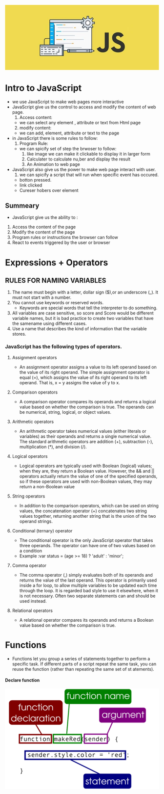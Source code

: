 
![My Image](images/jsf.jpg)

# Intro to JavaScript
- we use JavaScript to make web pages more interactive
- JavaScript give us the control to access and modify the content of web page.
    1. Access content:
     - we can select any element , attribute or text from Html page
    2. modify content:
     - we can add, element, attribute or text to the page 
- in JavaScript there is some rules to follow:
    1. Program Rule:
     - we can spicify set of step the brwoser to follow:
        1. like image we can make it clickable to display it in larger form 
        2. Calculater to calculate nu,ber and display the result
        3. An Animation to web page
- JavaScript also give us the power to make web page interact with user.
   1. we can spicify a script that will run when specific event has occured.
    - botton pressed.
    - link clicked
    - Cureser hobers over element

## Summeary
- JavaScript give us the ability to :
1. Access the content of the page
2. Modify the content of the page
3. Program rules or instructions the browser can follow
4. React to events triggered by the user or browser


# Expressions + Operators

 ## RULES FOR NAMING VARIABLES
 1. The name must begin with a letter, dollar sign ($),or an underscore (_). It must not start with a number.
 2. You cannot use keywords or reserved words.
    - Keywords are special words that tell the interpreter to do something.
 3. All variables are case sensitive, so score and Score would be different variable names, but it is bad practice to create two variables
      that have the samename using different cases.
 4. Use a name that describes the kind of information that the variable stores.

### JavaScript has the following types of operators.
1. Assignment operators
    - An assignment operator assigns a value to its left operand based on the value of its right operand. The simple assignment operator   is equal (=), which assigns the value of its right operand to its left operand. That is, x = y assigns the value of y to x.
2. Comparison operators
    - A comparison operator compares its operands and returns a logical value based on whether the comparison is true. The operands can be numerical, string, logical, or object values.
3. Arithmetic operators
    - An arithmetic operator takes numerical values (either literals or variables) as their operands and returns a single numerical value. The standard arithmetic operators are addition (+), subtraction (-), multiplication (*), and division (/). 
4. Logical operators
    - Logical operators are typically used with Boolean (logical) values; when they are, they return a Boolean value. However, the && and || operators actually return the value of one of the specified operands, so if these operators are used with non-Boolean values, they may return a non-Boolean value
5. String operators
    - In addition to the comparison operators, which can be used on string values, the concatenation operator (+) concatenates two string values together, returning another string that is the union of the two operand strings.
6. Conditional (ternary) operator
    - The conditional operator is the only JavaScript operator that takes three operands. The operator can have one of two values based on a condition 
    - Example :var status = (age >= 18) ? 'adult' : 'minor';
7. Comma operator
    - The comma operator (,) simply evaluates both of its operands and returns the value of the last operand. This operator is primarily used inside a for loop, to allow multiple variables to be updated each time through the loop. It is regarded bad style to use it elsewhere, when it is not necessary. Often two separate statements can and should be used instead.

8. Relational operators
    - A relational operator compares its operands and returns a Boolean value based on whether the comparison is true.


# Functions



- Functions let you group a series of statements together to perform a
specific task. If different parts of a script repeat the same task, you can
reuse the function (rather than repeating the same set of st atements).

#### Declare function 

![My Image](images/fun.png)


